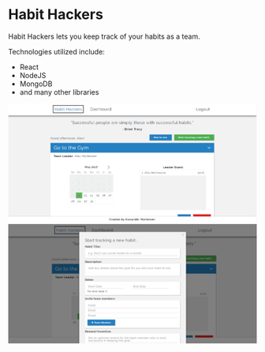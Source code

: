 # Habit Hackers
Habit Hackers lets you keep track of your habits as a team.

Technologies utilized include:
* React
* NodeJS
* MongoDB
* and many other libraries

![Alt text](/screen_shots/hh2.PNG)
![Alt text](/screen_shots/hh3.PNG)